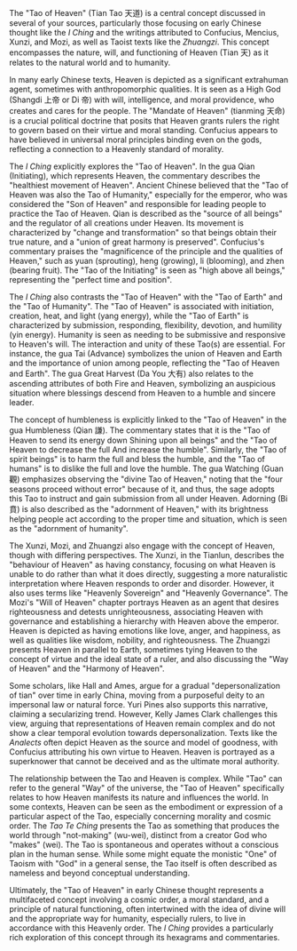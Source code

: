 The "Tao of Heaven" (Tian Tao 天道) is a central concept discussed in several of your sources, particularly those focusing on early Chinese thought like the _I Ching_ and the writings attributed to Confucius, Mencius, Xunzi, and Mozi, as well as Taoist texts like the _Zhuangzi_. This concept encompasses the nature, will, and functioning of Heaven (Tian 天) as it relates to the natural world and to humanity.

In many early Chinese texts, Heaven is depicted as a significant extrahuman agent, sometimes with anthropomorphic qualities. It is seen as a High God (Shangdi 上帝 or Di 帝) with will, intelligence, and moral providence, who creates and cares for the people. The "Mandate of Heaven" (tianming 天命) is a crucial political doctrine that posits that Heaven grants rulers the right to govern based on their virtue and moral standing. Confucius appears to have believed in universal moral principles binding even on the gods, reflecting a connection to a Heavenly standard of morality.

The _I Ching_ explicitly explores the "Tao of Heaven". In the gua Qian (Initiating), which represents Heaven, the commentary describes the "healthiest movement of Heaven". Ancient Chinese believed that the "Tao of Heaven was also the Tao of Humanity," especially for the emperor, who was considered the "Son of Heaven" and responsible for leading people to practice the Tao of Heaven. Qian is described as the "source of all beings" and the regulator of all creations under Heaven. Its movement is characterized by "change and transformation" so that beings obtain their true nature, and a "union of great harmony is preserved". Confucius's commentary praises the "magnificence of the principle and the qualities of Heaven," such as yuan (sprouting), heng (growing), li (blooming), and zhen (bearing fruit). The "Tao of the Initiating" is seen as "high above all beings," representing the "perfect time and position".

The _I Ching_ also contrasts the "Tao of Heaven" with the "Tao of Earth" and the "Tao of Humanity". The "Tao of Heaven" is associated with initiation, creation, heat, and light (yang energy), while the "Tao of Earth" is characterized by submission, responding, flexibility, devotion, and humility (yin energy). Humanity is seen as needing to be submissive and responsive to Heaven's will. The interaction and unity of these Tao(s) are essential. For instance, the gua Tai (Advance) symbolizes the union of Heaven and Earth and the importance of union among people, reflecting the "Tao of Heaven and Earth". The gua Great Harvest (Da You 大有) also relates to the ascending attributes of both Fire and Heaven, symbolizing an auspicious situation where blessings descend from Heaven to a humble and sincere leader.

The concept of humbleness is explicitly linked to the "Tao of Heaven" in the gua Humbleness (Qian 謙). The commentary states that it is the "Tao of Heaven to send its energy down Shining upon all beings" and the "Tao of Heaven to decrease the full And increase the humble". Similarly, the "Tao of spirit beings" is to harm the full and bless the humble, and the "Tao of humans" is to dislike the full and love the humble. The gua Watching (Guan 觀) emphasizes observing the "divine Tao of Heaven," noting that the "four seasons proceed without error" because of it, and thus, the sage adopts this Tao to instruct and gain submission from all under Heaven. Adorning (Bi 賁) is also described as the "adornment of Heaven," with its brightness helping people act according to the proper time and situation, which is seen as the "adornment of humanity".

The Xunzi, Mozi, and Zhuangzi also engage with the concept of Heaven, though with differing perspectives. The Xunzi, in the Tianlun, describes the "behaviour of Heaven" as having constancy, focusing on what Heaven is unable to do rather than what it does directly, suggesting a more naturalistic interpretation where Heaven responds to order and disorder. However, it also uses terms like "Heavenly Sovereign" and "Heavenly Governance". The Mozi's "Will of Heaven" chapter portrays Heaven as an agent that desires righteousness and detests unrighteousness, associating Heaven with governance and establishing a hierarchy with Heaven above the emperor. Heaven is depicted as having emotions like love, anger, and happiness, as well as qualities like wisdom, nobility, and righteousness. The Zhuangzi presents Heaven in parallel to Earth, sometimes tying Heaven to the concept of virtue and the ideal state of a ruler, and also discussing the "Way of Heaven" and the "Harmony of Heaven".

Some scholars, like Hall and Ames, argue for a gradual "depersonalization of tian" over time in early China, moving from a purposeful deity to an impersonal law or natural force. Yuri Pines also supports this narrative, claiming a secularizing trend. However, Kelly James Clark challenges this view, arguing that representations of Heaven remain complex and do not show a clear temporal evolution towards depersonalization. Texts like the _Analects_ often depict Heaven as the source and model of goodness, with Confucius attributing his own virtue to Heaven. Heaven is portrayed as a superknower that cannot be deceived and as the ultimate moral authority.

The relationship between the Tao and Heaven is complex. While "Tao" can refer to the general "Way" of the universe, the "Tao of Heaven" specifically relates to how Heaven manifests its nature and influences the world. In some contexts, Heaven can be seen as the embodiment or expression of a particular aspect of the Tao, especially concerning morality and cosmic order. The _Tao Te Ching_ presents the Tao as something that produces the world through "not-making" (wu-wei), distinct from a creator God who "makes" (wei). The Tao is spontaneous and operates without a conscious plan in the human sense. While some might equate the monistic "One" of Taoism with "God" in a general sense, the Tao itself is often described as nameless and beyond conceptual understanding.

Ultimately, the "Tao of Heaven" in early Chinese thought represents a multifaceted concept involving a cosmic order, a moral standard, and a principle of natural functioning, often intertwined with the idea of divine will and the appropriate way for humanity, especially rulers, to live in accordance with this Heavenly order. The _I Ching_ provides a particularly rich exploration of this concept through its hexagrams and commentaries.
